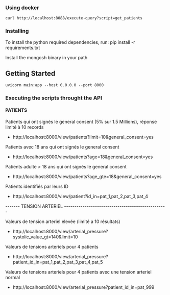 ### Using docker

```
curl http://localhost:8088/execute-query?script=get_patients
```

### Installing


To install the python required dependencies, run:
pip install -r requirements.txt

Install the mongosh binary in your path

## Getting Started
```
uvicorn main:app --host 0.0.0.0 --port 8000  
```

### Executing the scripts throught the API

#### PATIENTS

Patients qui ont signés le general consent (5% sur 1.5 Millions), réponse limité à 10 records
* http://localhost:8000/view/patients?limit=10&general_consent=yes

Patients avec 18 ans qui ont signés le general consent
* http://localhost:8000/view/patients?age=18&general_consent=yes

Patients adulte > 18 ans qui ont signés le general consent 
* http://localhost:8000/view/patients?age_gte=18&general_consent=yes

Patients identifiés par leurs ID
* http://localhost:8000/view/patient?id_in=pat_1,pat_2,pat_3,pat_4

------- TENSION ARTERIEL --------------------------------------------------

Valeurs de tension arteriel elevée (limité a 10 résultats)
* http://localhost:8000/view/arterial_pressure?systolic_value_gt=140&limit=10

Valeurs de tensions arteriels pour 4 patients
* http://localhost:8000/view/arterial_pressure?patient_id_in=pat_1,pat_2,pat_3,pat_4,pat_5


Valeurs de tensions arteriels pour 4 patients avec une tension arteriel normal
* http://localhost:8000/view/arterial_pressure?patient_id_in=pat_999